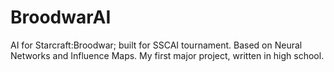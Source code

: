# BroodwarAI
AI for Starcraft:Broodwar; built for SSCAI tournament. Based on Neural Networks and Influence Maps. My first major project, written in high school.
